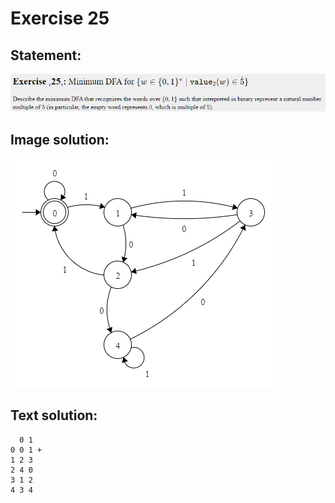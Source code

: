 # Exercise 25

## Statement:
![Statement](https://github.com/AdriCri22/Teoria-Computacion-TC-FIB/blob/main/DFA/25/Statement_25.png)

## Image solution:
![Solution](https://github.com/AdriCri22/Teoria-Computacion-TC-FIB/blob/main/DFA/25/Image_sol_25.png)

## Text solution:
      0 1
    0 0 1 +
    1 2 3
    2 4 0
    3 1 2
    4 3 4
